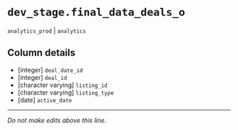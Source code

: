 # `dev_stage.final_data_deals_o`
`analytics_prod` | `analytics`

## Column details
* [integer]   `deal_date_id`
* [integer]   `deal_id`
* [character varying] `listing_id`
* [character varying] `listing_type`
* [date]      `active_date`

-------------------------------------------------------------------------------
*Do not make edits above this line.*
